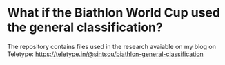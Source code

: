 # What if the Biathlon World Cup used the general classification?

The repository contains files used in the research avaiable on my blog on Teletype: https://teletype.in/@sintsou/biathlon-general-classification
